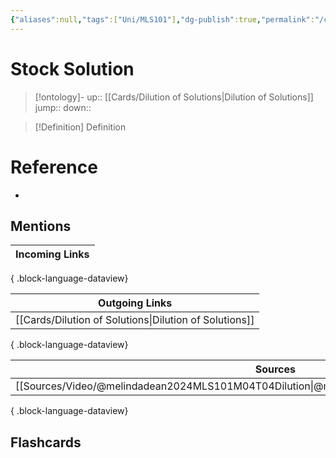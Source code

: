 ```yaml
---
{"aliases":null,"tags":["Uni/MLS101"],"dg-publish":true,"permalink":"/cards/stock-solution/","dgPassFrontmatter":true}
---
```


# Stock Solution

> [!ontology]-
> up:: [[Cards/Dilution of Solutions\|Dilution of Solutions]]
> jump:: 
> down:: 

> [!Definition] Definition
> 

# Reference
- 

## Mentions
| Incoming Links |
| -------------- |

{ .block-language-dataview}

| Outgoing Links                                            |
| --------------------------------------------------------- |
| [[Cards/Dilution of Solutions\|Dilution of Solutions]] |

{ .block-language-dataview}

| Sources                                                                                         |
| ----------------------------------------------------------------------------------------------- |
| [[Sources/Video/@melindadean2024MLS101M04T04Dilution\|@melindadean2024MLS101M04T04Dilution]] |

{ .block-language-dataview}

## Flashcards 
